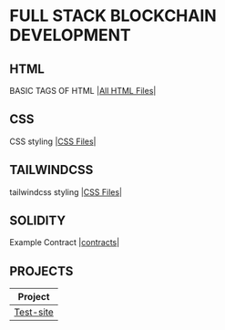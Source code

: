 # FULL STACK BLOCKCHAIN DEVELOPMENT

## HTML

BASIC TAGS OF HTML
|[All HTML Files](./HTML/readme.md)|

## CSS

CSS styling
|[CSS Files](./CSS/readme.md)|

## TAILWINDCSS

tailwindcss styling
|[CSS Files](./tailwind/readme.md)|

## SOLIDITY

Example Contract
|[contracts](./solidity/.readme.md)|

## PROJECTS

| Project                           |
| --------------------------------- |
| [Test-site](./Projects/readme.md) |

